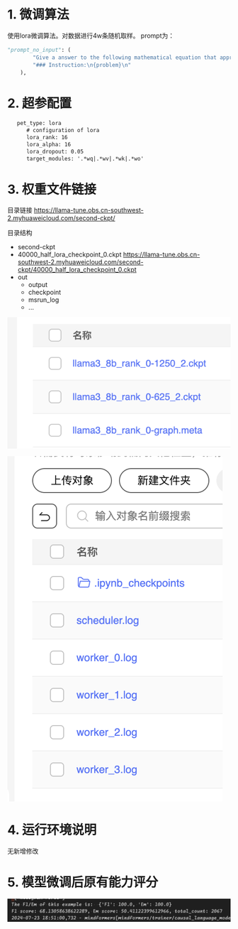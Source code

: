 # 1. 微调算法

使用lora微调算法。对数据进行4w条随机取样。
prompt为：

```python
"prompt_no_input": (
        "Give a answer to the following mathematical equation that appropriately completes the request.\n\n"
        "### Instruction:\n{problem}\n"
    ),
```

# 2. 超参配置
```
   pet_type: lora
      # configuration of lora
      lora_rank: 16
      lora_alpha: 16
      lora_dropout: 0.05
      target_modules: '.*wq|.*wv|.*wk|.*wo'
```


# 3. 权重文件链接
目录链接 https://llama-tune.obs.cn-southwest-2.myhuaweicloud.com/second-ckpt/

目录结构

- second-ckpt
 - 40000_half_lora_checkpoint_0.ckpt     https://llama-tune.obs.cn-southwest-2.myhuaweicloud.com/second-ckpt/40000_half_lora_checkpoint_0.ckpt
 - out
   - output
    - checkpoint 
    - msrun_log
    - ...

![输入图片说明](image-1.png)

![输入图片说明](image-2.png)


# 4. 运行环境说明

无新增修改

# 5. 模型微调后原有能力评分

![alt_text3](./image.png)
